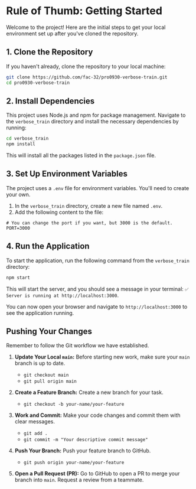 # Rule of Thumb: Getting Started

Welcome to the project! Here are the initial steps to get your local environment set up after you've cloned the repository.

## 1. Clone the Repository

If you haven't already, clone the repository to your local machine:

```bash
git clone https://github.com/fac-32/pro0930-verbose-train.git
cd pro0930-verbose-train
```

## 2. Install Dependencies

This project uses Node.js and npm for package management. Navigate to the `verbose_train` directory and install the necessary dependencies by running:

```bash
cd verbose_train
npm install
```

This will install all the packages listed in the `package.json` file.

## 3. Set Up Environment Variables

The project uses a `.env` file for environment variables. You'll need to create your own.

1.  In the `verbose_train` directory, create a new file named `.env`.
2.  Add the following content to the file:

```
# You can change the port if you want, but 3000 is the default.
PORT=3000
```

## 4. Run the Application

To start the application, run the following command from the `verbose_train` directory:

```bash
npm start
```

This will start the server, and you should see a message in your terminal: `✅ Server is running at http://localhost:3000`.

You can now open your browser and navigate to `http://localhost:3000` to see the application running.

## Pushing Your Changes

Remember to follow the Git workflow we have established.

1.  **Update Your Local `main`:** Before starting new work, make sure your `main` branch is up to date.
    *   `git checkout main`
    *   `git pull origin main`

2.  **Create a Feature Branch:** Create a new branch for your task.
    *   `git checkout -b your-name/your-feature`

3.  **Work and Commit:** Make your code changes and commit them with clear messages.
    *   `git add .`
    *   `git commit -m "Your descriptive commit message"`

4.  **Push Your Branch:** Push your feature branch to GitHub.
    *   `git push origin your-name/your-feature`

5.  **Open a Pull Request (PR):** Go to GitHub to open a PR to merge your branch into `main`. Request a review from a teammate.
